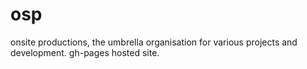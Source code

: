 # osp
onsite productions, the umbrella organisation for various projects and development. gh-pages hosted site.
